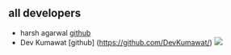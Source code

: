 ## all developers

- harsh agarwal [github](https://github.com/harsh-100/)
- Dev Kumawat [github] (https://github.com/DevKumawat/)
  <img src= "https://user-images.githubusercontent.com/74038190/212750672-2f3f2b50-c84f-4ed8-a60a-849ae69ff9df.gif">

